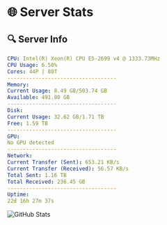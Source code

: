 # 🌐 Server Stats
## 🔍 Server Info
```yaml
CPU: Intel(R) Xeon(R) CPU E5-2699 v4 @ 1333.73MHz
CPU Usage: 6.50%
Cores: 44P | 88T
-----------------------------------
Memory:
Current Usage: 8.49 GB/503.74 GB
Available: 491.80 GB
-----------------------------------
Disk:
Current Usage: 32.62 GB/1.71 TB
Free: 1.59 TB
-----------------------------------
GPU:
No GPU detected
-----------------------------------
Network:
Current Transfer (Sent): 653.21 KB/s
Current Transfer (Received): 56.57 KB/s
Total Sent: 1.16 TB
Total Received: 236.45 GB
-----------------------------------
Uptime:
22d 16h 27m 37s
```
![GitHub Stats](https://img.shields.io/badge/Updated-2025-05-12_09:36:25-blue)